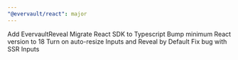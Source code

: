 ```yaml
---
"@evervault/react": major
---
```


Add EvervaultReveal
Migrate React SDK to Typescript
Bump minimum React version to 18
Turn on auto-resize Inputs and Reveal by Default
Fix bug with SSR Inputs

